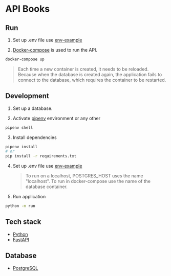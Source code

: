 # API Books

## Run

1. Set up .env file use [env-example](./env-example)

2. [Docker-compose](https://docs.docker.com/compose/) is used to run the API.

```bash
docker-compose up
```

> Each time a new container is created, it needs to be reloaded. Because when the database is created again, the application fails to connect to the database, which requires the container to be restarted.

## Development

1. Set up a database.

2. Activate [pipenv](https://pipenv.pypa.io/en/latest/) environment or any other

```bash
pipenv shell
```

3. Install dependencies

```bash
pipenv install
# or
pip install -r requirements.txt
```

4. Set up .env file use [env-example](./env-example)

    <!-- > <sub>To run in a container, POSTGRES_HOST use the name of the database container -->

    > To run on a localhost, POSTGRES_HOST uses the name "localhost". To run in docker-compose use the name of the database container.

5. Run application

```bash
python -m run
```

## Tech stack

-   [Python](https://www.python.org/)
-   [FastAPI](https://fastapi.tiangolo.com/)

## Database

-   [PostgreSQL](https://www.postgresql.org/)

